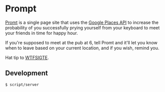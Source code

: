 Prompt
======
[Promt][0] is a single page site that uses the [Google Places API][1] to
increase the probability of you successfully prying yourself from your
keyboard to meet your friends in time for happy hour.

If you're supposed to meet at the pub at 6, tell Promt and it'll let you
know when to leave based on your current location, and if you wish, remind you.

Hat tip to [WTFSIGTE][2].

Development
-----------

    $ script/server

[0]: http://promtapp.com
[1]: https://developers.google.com/maps/documentation/javascript/places
[2]: http://www.wherethefuckshouldigotoeat.com/
